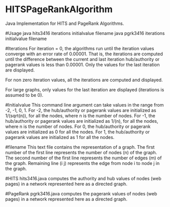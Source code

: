 # HITSPageRankAlgorithm
Java Implementation for HITS and PageRank Algorithms.

#Usage
java hits3416 iterations initialvalue filename
java pgrk3416 iterations initialvalue filename

#Iterations
For iteration = 0, the algorithms run until the iteration values converge with an error rate of 0.00001. That is, the iterations are computed until the difference between the current and last iteration hub/authority or pagerank values is less than 0.00001. Only the values for the last iteration are displayed.

For non zero iteration values, all the iterations are computed and displayed.

For large graphs, only values for the last iteration are displayed (iterations is assumed to be 0).

#Initialvalue
This command line argument can take values in the range from -2, -1, 0, 1. 
For -2, the hub/authority or pagerank values are initialized as 1/(sqrt(n)), for all the nodes, where n is the number of nodes.
For -1, the hub/authority or pagerank values are initialized as 1/(n), for all the nodes, where n is the number of nodes.
For 0, the hub/authority or pagerank values are initialized as 0 for all the nodes.
For 1, the hub/authority or pagerank values are initialized as 1 for all the nodes. 

#filename
This text file contains the representation of a graph.
The first number of the first line represents the number of nodes (n) of the graph.
The second number of the first line represents the number of edges (m) of the graph.
Remaining line (i j) represents the edge from node i to node j in the graph.

#HITS
hits3416.java computes the authority and hub values of nodes (web pages) in a network represented here as a directed graph.

#PageRank
pgrk3416.java computes the pagerank values of nodes (web pages) in a network represented here as a directed graph.
